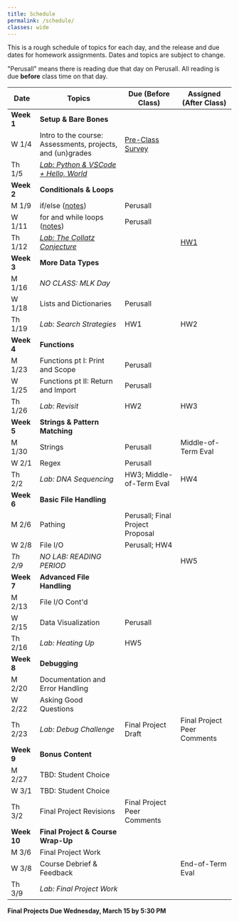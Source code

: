 ```yaml
---
title: Schedule
permalink: /schedule/
classes: wide
---
```


This is a rough schedule of topics for each day, and the release and due dates for homework assignments. Dates and topics are subject to change. 

"Perusall" means there is reading due that day on Perusall. All reading is due **before** class time on that day.


| Date	| Topics	| Due (Before Class) |	Assigned (After Class) |
| ------- | --------------- | ------------- | -------------- |
| **Week 1** | **Setup & Bare Bones** | | |
| W 1/4 | Intro to the course: Assessments, projects, and (un)grades | [Pre-Class Survey][survey] | |
| Th 1/5 | [_Lab: Python & VSCode + Hello, World_][lab-1] | | |
| **Week 2** | **Conditionals & Loops** | | |
| M 1/9 | if/else ([notes][notes-wk2-if]) | Perusall |
| W 1/11 | for and while loops ([notes][notes-wk2-loops]) | Perusall | |
| Th 1/12 | [_Lab: The Collatz Conjecture_][lab-2] | | [HW1][hw-1] |
| **Week 3** | **More Data Types** | | |
| M 1/16 | _NO CLASS: MLK Day_ | | |
| W 1/18 | Lists and Dictionaries | Perusall | |
| Th 1/19 | _Lab: Search Strategies_ | HW1 | HW2 |
| **Week 4** | **Functions** | | |
| M 1/23 | Functions pt I: Print and Scope |  Perusall |  |
| W 1/25 | Functions pt II: Return and Import | Perusall | |
| Th 1/26 | _Lab: Revisit_ | HW2 | HW3 |
| **Week 5** | **Strings & Pattern Matching** | | |
| M 1/30 | Strings | Perusall | Middle-of-Term Eval|
| W 2/1 | Regex  | Perusall |  | 
| Th 2/2 | _Lab: DNA Sequencing_ | HW3; Middle-of-Term Eval |  HW4 |
| **Week 6** | **Basic File Handling** | | |
| M 2/6 | Pathing | Perusall; Final Project Proposal | |
| W 2/8 | File I/O | Perusall; HW4 | | 
| _Th 2/9_ | _NO LAB: READING PERIOD_ | | HW5|
| **Week 7** | **Advanced File Handling** | | |
| M 2/13 | File I/O Cont'd |  | |
| W 2/15 | Data Visualization | Perusall | |
| Th 2/16 | _Lab: Heating Up_ | HW5 | |
| **Week 8** | **Debugging** | | |
| M 2/20 | Documentation and Error Handling | | | 
| W 2/22 | Asking Good Questions  | | |
| Th 2/23 | _Lab: Debug Challenge_  | Final Project Draft | Final Project Peer Comments
| **Week 9** | **Bonus Content** | | | 
| M 2/27 | TBD: Student Choice | | |
| W 3/1 | TBD: Student Choice | | |
| Th 3/2 | Final Project Revisions | Final Project Peer Comments |
| **Week 10** | **Final Project & Course Wrap-Up** | | |
| M 3/6 | Final Project Work |  | | 
| W 3/8 | Course Debrief & Feedback |  | End-of-Term Eval |
| Th 3/9 | _Lab: Final Project Work_

**Final Projects Due Wednesday, March 15 by 5:30 PM**


[syllabus]: https://alackles.github.io/CMSC-14-WT-23/syllabus/

[hw-1]: https://alackles.github.io/CMSC-140-WT-23/hwk/hwk1/
[hw-2]: https://alackles.github.io/CMSC-140-WT-23/hwk/hwk2/
[hw-3]: https://alackles.github.io/CMSC-140-WT-23/hwk/hwk3/
[hw-4]: https://alackles.github.io/CMSC-140-WT-23/hwk/hwk4/
[hw-5]: https://alackles.github.io/CMSC-140-WT-23/hwk/hwk5/
 
[lab-1]: https://alackles.github.io/CMSC-140-WT-23/labs/lab1/
[lab-2]: https://alackles.github.io/CMSC-140-WT-23/labs/lab2/
[lab-3]: https://alackles.github.io/CMSC-140-WT-23/labs/lab3/
[lab-4]: https://alackles.github.io/CMSC-140-WT-23/labs/lab4/
[lab-5]: https://alackles.github.io/CMSC-140-WT-23/labs/lab5/
[lab-6]: https://alackles.github.io/CMSC-140-WT-23/labs/lab7/
[lab-7]: https://alackles.github.io/CMSC-140-WT-23/labs/lab8/

[notes-wk1-vars]: https://alackles.github.io/CMSC-140-WT-23/lectures/wk1-vars/
[notes-wk2-if]: https://alackles.github.io/CMSC-140-WT-23/lectures/wk2-if/
[notes-wk2-loops]:https://alackles.github.io/CMSC-140-WT-23/lectures/wk2-loops/
[notes-wk3-functions]:https://alackles.github.io/CMSC-140-WT-23/lectures/wk3-functions/
[notes-wk3-scope]:https://alackles.github.io/CMSC-140-WT-23/lectures/wk3-scope/
[notes-wk4-imports]:https://alackles.github.io/CMSC-140-WT-23/lectures/wk3-imports/
[notes-wk4-lists]:https://alackles.github.io/CMSC-140-WT-23/lectures/wk4-lists/
[notes-wk4-dicts]:https://alackles.github.io/CMSC-140-WT-23/lectures/wk4-dicts/
[notes-wk5-strings]:https://alackles.github.io/CMSC-140-WT-23/lectures/wk5-strings/
[notes-wk5-regex]:https://alackles.github.io/CMSC-140-WT-23/lectures/wk5-regex/
[notes-wk6-pathing]:https://alackles.github.io/CMSC-140-WT-23/lectures/wk6-pathing/
[notes-wk6-file]:https://alackles.github.io/CMSC-140-WT-23/lectures/wk6-basic-io/
[notes-wk7-file]:https://alackles.github.io/CMSC-140-WT-23/lectures/wk7-adv-io/
[notes-wk8-docs]:https://alackles.github.io/CMSC-140-WT-23/lectures/wk8-docs/
[notes-wk8-mwe]:https://alackles.github.io/CMSC-140-WT-23/lectures/wk8-mwe/
[notes-wk9-imports2]:https://alackles.github.io/CMSC-140-WT-23/lectures/wk9-imports2/

[survey]: https://forms.gle/iBCowEvcXXYFTmG57
[mid-eval]: https://forms.gle/fqZHa3oJBHAAtmHa8
